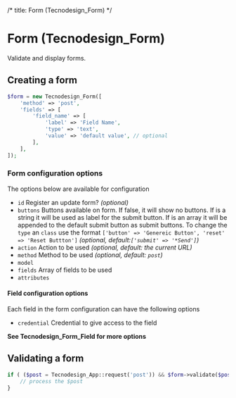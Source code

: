 /*
title: Form (Tecnodesign_Form)
*/
# Form (Tecnodesign_Form)

Validate and display forms.

## Creating a form

```php
$form = new Tecnodesign_Form([
    'method' => 'post',
    'fields' => [
        'field_name' => [
            'label' => 'Field Name',
            'type' => 'text',
            'value' => 'default value', // optional
        ],
    ],
]);
```

### Form configuration options

The options below are available for configuration

* `id` Register an update form? *(optional)*
* `buttons` Buttons available on form. 
If false, it will show no buttons. 
If is a string it will be used as label for the submit button.
If is an array it will be appended to the default submit button as submit buttons.
To change the `type` an `class` use the format `['button' => 'Genereic Button', 'reset' => 'Reset Buttton']`
 *(optional, default:`['submit' => '*Send']`)*
* `action` Action to be used *(optional, default: the current URL)*
* `method` Method to be used *(optional, default: `post`)*
* `model` 
* `fields` Array of fields to be used
* `attributes` 

#### Field configuration options

Each field in the form configuration can have the following options

* `credential` Credential to give access to the field

**See Tecnodesign_Form_Field for more options** 

## Validating a form

```php
if ( ($post = Tecnodesign_App::request('post')) && $form->validate($post)) {
    // process the $post
}
```
